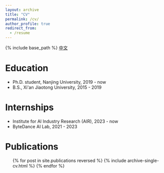 ```yaml
---
layout: archive
title: "CV"
permalink: /cv/
author_profile: true
redirect_from:
  - /resume
---
```


{% include base_path %}
[中文](../files/cv_zh.pdf)

Education
======
* Ph.D. student, Nanjing University, 2019 - now
* B.S., Xi'an Jiaotong University, 2015 - 2019

Internships
======
* Institute for Al Industry Research (AIR), 2023 - now
* ByteDance AI Lab, 2021 - 2023

Publications
======
  <ul>{% for post in site.publications reversed %}
    {% include archive-single-cv.html %}
  {% endfor %}</ul>